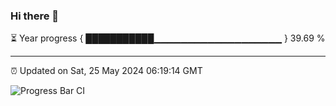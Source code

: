 ### Hi there 👋

⏳ Year progress { ███████████▁▁▁▁▁▁▁▁▁▁▁▁▁▁▁▁▁▁▁ } 39.69 %

---

⏰ Updated on Sat, 25 May 2024 06:19:14 GMT

![Progress Bar CI](https://github.com/liununu/liununu/workflows/Progress%20Bar%20CI/badge.svg)
